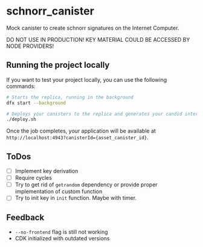 # schnorr_canister

Mock canister to create schnorr signatures on the Internet Computer.

DO NOT USE IN PRODUCTION! KEY MATERIAL COULD BE ACCESSED BY NODE PROVIDERS!

## Running the project locally

If you want to test your project locally, you can use the following commands:

```bash
# Starts the replica, running in the background
dfx start --background

# Deploys your canisters to the replica and generates your candid interface
./deploy.sh
```

Once the job completes, your application will be available at `http://localhost:4943?canisterId={asset_canister_id}`.

## ToDos

- [ ] Implement key derivation
- [ ] Require cycles
- [ ] Try to get rid of `getrandom` dependency or provide proper implementation of custom function
- [ ] Try to init key in `init` function. Maybe with timer.

## Feedback

- `--no-frontend` flag is still not working
- CDK initialized with outdated versions

